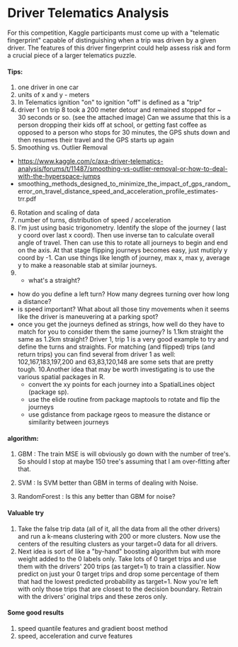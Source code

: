 Driver Telematics Analysis
==========================

For this competition, Kaggle participants must come up with a "telematic fingerprint" capable of distinguishing when a trip was driven by a given driver. The features of this driver fingerprint could help assess risk and form a crucial piece of a larger telematics puzzle.

#### Tips:
1. one driver in one car
2. units of x and y - meters
3. In Telematics ignition "on" to ignition "off" is defined as a "trip"
4. driver 1 on trip 8 took a 200 meter detour and remained stopped for ~ 30 seconds or so.   (see the attached image) Can we assume that this is a person dropping their kids off at school, or getting fast coffee as opposed to a person who stops for 30 minutes, the GPS shuts down and then resumes their travel and the GPS starts up again
5. Smoothing vs. Outlier Removal 
 - https://www.kaggle.com/c/axa-driver-telematics-analysis/forums/t/11487/smoothing-vs-outlier-removal-or-how-to-deal-with-the-hyperspace-jumps
 - smoothing_methods_designed_to_minimize_the_impact_of_gps_random_error_on_travel_distance_speed_and_acceleration_profile_estimates-trr.pdf
6. Rotation and scaling of data
7. number of turns, distribution of speed / acceleration
8. I'm just using basic trigonometry. Identify the slope of the journey ( last y coord over last x coord). Then use inverse tan to calculate overall angle of travel. Then can use this to rotate all journeys to begin and end on the axis. At that stage flipping journeys becomes easy, just mutiply y coord by -1.
Can use things like length of journey, max x, max y, average y to make a reasonable stab at similar journeys.
9. * what's a straight?
* how do you define a left turn? How many degrees turning over how long a distance?
* is speed important? What about all those tiny movements when it seems like the driver is maneuvering at a parking spot?
* once you get the journeys defined as strings, how well do they have to match for you to consider them the same journey? Is 1.1km straight the same as 1.2km straight?
Driver 1, trip 1 is a very good example to try and define the turns and straights. For matching (and flipped) trips (and return trips) you can find several from driver 1 as well: 102,167,183,197,200 and 63,83,120,148 are some sets that are pretty tough.
10.Another idea that may be worth investigating is to use the various spatial packages in R.
	- convert the xy points for each journey into a SpatialLines object (package sp).
	- use the elide routine from package maptools to rotate and flip the journeys
	- use gdistance from package rgeos to measure the distance or similarity between journeys


#### algorithm:
1. GBM : The train MSE is will obviously go down with the number of tree's. So should I stop at maybe 150 tree's assuming that I am over-fitting after that.

2. SVM :  Is SVM better than GBM in terms of dealing with Noise.

3. RandomForest : Is this any better than GBM for noise?


#### Valuable try
1. Take the false trip data (all of it, all the data from all the other drivers) and run a k-means clustering with 200 or more clusters. Now use the centers of the resulting clusters as your target=0 data for all drivers.
2. Next idea is sort of like a "by-hand" boosting algorithm but with more weight added to the 0 labels only.
Take lots of 0 target trips and use them with the drivers' 200 trips (as target=1) to train a classifier. Now predict on just your 0 target trips and drop some percentage of them that had the lowest predicted probability as target=1. Now you're left with only those trips that are closest to the decision boundary. Retrain with the drivers' original trips and these zeros only.

#### Some good results
1. speed quantile features and gradient boost method
2. speed, acceleration and curve features
 